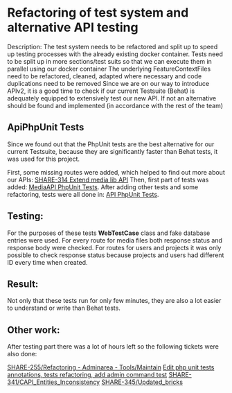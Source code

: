 # Refactoring of test system and alternative API testing

Description: The test system needs to be refactored and split up to speed up testing processes with the already existing docker container. Tests need to be split up in more sections/test suits so that we can execute them in parallel using our docker container The underlying FeatureContextFiles need to be refactored, cleaned, adapted where necessary and code duplications need to be removed Since we are on our way to introduce APIv2, it is a good time to check if our current Testsuite (Behat) is adequately equipped to extensively test our new API. If not an alternative should be found and implemented (in accordance with the rest of the team)

## ApiPhpUnit Tests

Since we found out that the PhpUnit tests are the best alternative for our current Testsuite, because they are significantly faster than Behat tests, it was used for this project. 

First, some missing routes were added, which helped to find out more about our APIs:
[SHARE-314 Extend media lib API](https://github.com/Catrobat/Catroweb/pull/622)
Then, first part of tests was added: [MediaAPI PhpUnit Tests](https://github.com/Catrobat/Catroweb/pull/681).
After adding other tests and some refactoring, tests were all done in: [API PhpUnit Tests](https://github.com/Catrobat/Catroweb/pull/760).

## Testing: 

For the purposes of these tests **WebTestCase** class and fake database entries were used.
For every route for media files both response status and response body were checked.
For routes for users and projects it was only possible to check response status because projects and users had different ID every time when created.

## Result: 
Not only that these tests run for only few minutes, they are also a lot easier to understand or write than Behat tests.

## Other work: 

After testing part there was a lot of hours left so the following tickets were also done:

[SHARE-255/Refactoring - Adminarea - Tools/Maintain](https://github.com/Catrobat/Catroweb/pull/779)
[Edit php unit tests annotations, tests refactoring, add admin command test](https://github.com/Catrobat/Catroweb/pull/805)
[SHARE-341/CAPI_Entities_Inconsistency](https://github.com/Catrobat/Catroweb/pull/818)
[SHARE-345/Updated_bricks](https://github.com/Catrobat/Catroweb/pull/850)

